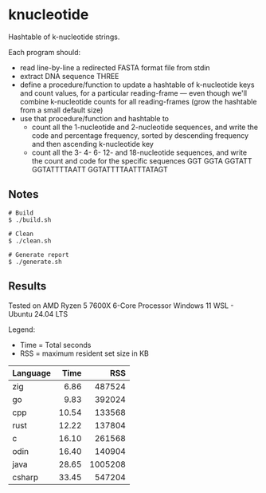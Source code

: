 # knucleotide
Hashtable of k-nucleotide strings.

Each program should:
 * read line-by-line a redirected FASTA format file from stdin
 * extract DNA sequence THREE
 * define a procedure/function to update a hashtable of k-nucleotide keys and
   count values, for a particular reading-frame — even though we'll combine
   k-nucleotide counts for all reading-frames (grow the hashtable from a small
   default size)
 * use that procedure/function and hashtable to
   * count all the 1-nucleotide and 2-nucleotide sequences, and write the code
     and percentage frequency, sorted by descending frequency and then ascending
     k-nucleotide key
   * count all the 3- 4- 6- 12- and 18-nucleotide sequences, and write the count
    and code for the specific sequences GGT GGTA GGTATT GGTATTTTAATT GGTATTTTAATTTATAGT

## Notes
```
# Build
$ ./build.sh

# Clean
$ ./clean.sh

# Generate report
$ ./generate.sh
```

## Results

Tested on AMD Ryzen 5 7600X 6-Core Processor
Windows 11 WSL - Ubuntu 24.04 LTS

Legend:
* Time = Total seconds
* RSS = maximum resident set size in KB

| Language |  Time |     RSS |
| -------- | ----: | ------: |
| zig      |  6.86 |  487524 |
| go       |  9.83 |  392024 |
| cpp      | 10.54 |  133568 |
| rust     | 12.22 |  137804 |
| c        | 16.10 |  261568 |
| odin     | 16.40 |  140904 |
| java     | 28.65 | 1005208 |
| csharp   | 33.45 |  547204 |
